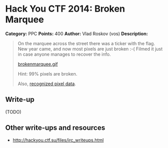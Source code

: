 # Hack You CTF 2014: Broken Marquee

**Category:** PPC
**Points:** 400
**Author:** Vlad Roskov (vos)
**Description:**

> On the marquee across the street there was a ticker with the flag. New year came, and now most pixels are just broken :-(
> Filmed it just in case anyone manages to recover the info.
>
> [brokenmarquee.gif](http://hackyou.ctf.su/files/brokenmarquee.gif)
>
> Hint: 99% pixels are broken.
>
> Also, [recognized pixel data](frametext.zip).

## Write-up

(TODO)

## Other write-ups and resources

* <http://hackyou.ctf.su/files/irc_writeups.html>
